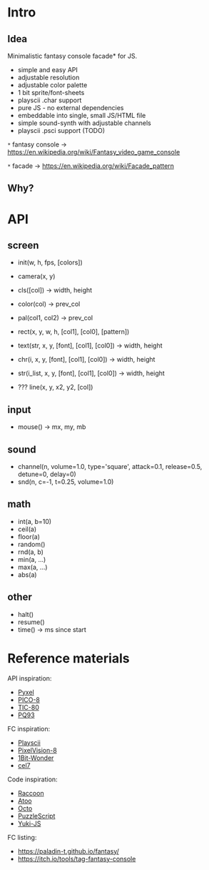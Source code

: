 # Intro

## Idea

Minimalistic fantasy console facade* for JS.

- simple and easy API
- adjustable resolution
- adjustable color palette
- 1 bit sprite/font-sheets
- playscii .char support
- pure JS - no external dependencies
- embeddable into single, small JS/HTML file
- simple sound-synth with adjustable channels
- playscii .psci support (TODO)

`*` fantasy console -> https://en.wikipedia.org/wiki/Fantasy_video_game_console

`*` facade -> https://en.wikipedia.org/wiki/Facade_pattern

## Why?



# API

## screen

- init(w, h, fps, [colors])
- camera(x, y)
- cls([col]) -> width, height
- color(col) -> prev_col
- pal(col1, col2) -> prev_col
- rect(x, y, w, h, [col1], [col0], [pattern])

- text(str, x, y, [font], [col1], [col0]) -> width, height
- chr(i, x, y, [font], [col1], [col0]) -> width, height
- str(i_list, x, y, [font], [col1], [col0]) -> width, height

- ??? line(x, y, x2, y2, [col])

## input

- mouse() -> mx, my, mb

## sound

- channel(n, volume=1.0, type='square', attack=0.1, release=0.5, detune=0, delay=0)
- snd(n, c=-1, t=0.25, volume=1.0)

## math

- int(a, b=10)
- ceil(a)
- floor(a)
- random()
- rnd(a, b)
- min(a, ...)
- max(a, ...)
- abs(a)

## other

- halt()
- resume()
- time() -> ms since start

# Reference materials

API inspiration:
- [Pyxel](https://github.com/kitao/pyxel)
- [PICO-8](https://www.lexaloffle.com/dl/docs/pico-8_manual.html)
- [TIC-80](https://tic80.com/learn)
- [PQ93](https://charliezip.itch.io/pq93)

FC inspiration:
- [Playscii](http://vectorpoem.com/playscii/)
- [PixelVision-8](https://github.com/PixelVision8/PixelVision8/wiki)
- [1Bit-Wonder](https://brastin3.itch.io/1bit-wonder)
- [cel7](https://rxi.itch.io/cel7)

Code inspiration:
- [Raccoon](https://github.com/Lyatus/raccoon)
- [Atoo](https://github.com/devicefuture/atto)
- [Octo](https://github.com/JohnEarnest/Octo)
- [PuzzleScript](https://github.com/increpare/PuzzleScript)
- [Yuki-JS](https://github.com/nrkn/yuki-js)

FC listing:
- https://paladin-t.github.io/fantasy/
- https://itch.io/tools/tag-fantasy-console
